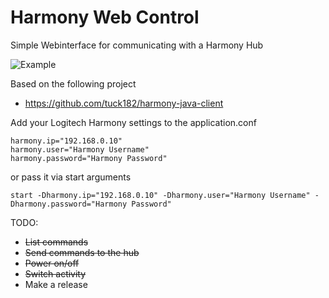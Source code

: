 # Harmony Web Control
Simple Webinterface for communicating with a Harmony Hub

![Example](https://github.com/jingx23/HarmonyControl/raw/master/webinterface.png "Example")

Based on the following project
* https://github.com/tuck182/harmony-java-client

Add your Logitech Harmony settings to the application.conf
```
harmony.ip="192.168.0.10"
harmony.user="Harmony Username"
harmony.password="Harmony Password"
```
or pass it via start arguments
```
start -Dharmony.ip="192.168.0.10" -Dharmony.user="Harmony Username" -Dharmony.password="Harmony Password"
```

TODO:
- ~~List commands~~
- ~~Send commands to the hub~~
- ~~Power on/off~~
- ~~Switch activity~~
- Make a release